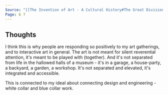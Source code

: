 ```yaml
---
Source: "[[The Invention of Art - A Cultural History#The Great Division]]"
Page: 6 7
---
```

## Thoughts
I think this is why people are responding so positively to my art gatherings, and to interactive art in general. The art is not meant for silent reverential attention, it's meant to be played with (together). And it's not separated from life in the hallowed halls of a museum - it's in a garage, a house-party, a backyard, a garden, a workshop. It's not separated and elevated, it's integrated and accessible.

This is connected to my ideal about connecting design and engineering - white collar and blue collar work. 